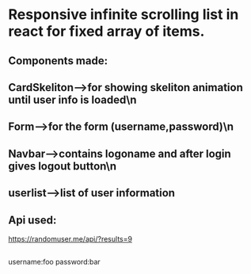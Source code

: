 # Responsive infinite scrolling list in react for fixed array of items.

## Components made:

## CardSkeliton-->for showing skeliton animation until user info is loaded\n

## Form-->for the form (username,password)\n

## Navbar-->contains logoname and after login gives logout button\n

## userlist-->list of user information

## Api used:

https://randomuser.me/api/?results=9

##

username:foo
password:bar

